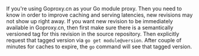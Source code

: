 If you're using Goproxy.cn as your Go module proxy. Then you need to know in
order to improve caching and serving latencies, new revisions may not show up
right away. If you want new revision to be immediately available in Goproxy.cn,
then first make sure there is a semantically versioned tag for this revision in
the source repository. Then explicitly request that tagged version via
`go get module@version`. After couple of minutes for caches to expire, the `go`
command will see that tagged version.
